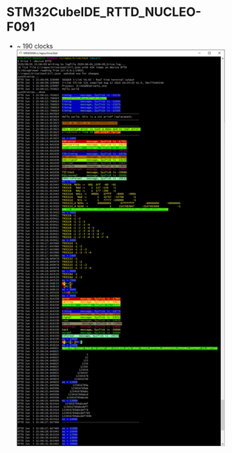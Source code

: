 # STM32CubeIDE_RTTD_NUCLEO-F091

- ~ 190 clocks
  ![STM32CubeIDE_RTTD_NUCLEO-F091_0.PNG](README.media/STM32CubeIDE_RTTD_NUCLEO-F091_0.PNG)
  